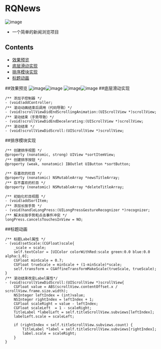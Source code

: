 # RQNews
![image](https://github.com/GreenTom/RQNews/blob/master/%E6%8E%8C%E4%B8%8A%E6%96%B0%E9%97%BB/%E6%8E%8C%E4%B8%8A%E6%96%B0%E9%97%BB/Source/ios/AppIcon.appiconset/Icon-40%402x.png)
* 一个简单的新闻浏览项目

## Contents
* [效果预览](#效果预览)
* [底层滑动实现](#底层滑动实现)
* [排序模块实现](#排序模块实现)
* [标题动画](#标题动画)

##<a id="效果预览"></a>效果预览
![image](https://github.com/GreenTom/RQNews/blob/master/%E6%8E%8C%E4%B8%8A%E6%96%B0%E9%97%BB/%E6%8E%8C%E4%B8%8A%E6%96%B0%E9%97%BB/Models/new1.png)![image](https://github.com/GreenTom/RQNews/blob/master/%E6%8E%8C%E4%B8%8A%E6%96%B0%E9%97%BB/%E6%8E%8C%E4%B8%8A%E6%96%B0%E9%97%BB/Models/new3.png)
![image](https://github.com/GreenTom/RQNews/blob/master/%E6%8E%8C%E4%B8%8A%E6%96%B0%E9%97%BB/%E6%8E%8C%E4%B8%8A%E6%96%B0%E9%97%BB/Models/new2.png)![image](https://github.com/GreenTom/RQNews/blob/master/%E6%8E%8C%E4%B8%8A%E6%96%B0%E9%97%BB/%E6%8E%8C%E4%B8%8A%E6%96%B0%E9%97%BB/Models/new4.png)
##<a id="底层滑动实现"></a>底层滑动实现

```objc
/** 添加子控制器 */
- (void)addController;
/** 滚动动画结束后调用（代码导致）*/
- (void)scrollViewDidEndScrollingAnimation:(UIScrollView *)scrollView;
/** 滚动结束（手势导致）*/
- (void)scrollViewDidEndDecelerating:(UIScrollView *)scrollView;
/** 滚动结束 */
- (void)scrollViewDidScroll:(UIScrollView *)scrollView;
```
##<a id="排序模块实现"></a>排序模块实现

```objc
/** 创建排序视图 */
@property (nonatomic, strong) UIView *sortItemView;
/** 创建排序按钮 */
@property (weak, nonatomic) IBOutlet UIButton *sortButton;

/** 存喜欢的栏目 */
@property (nonatomic) NSMutableArray *newsTitleArray;
/** 存不喜欢的栏目 */
@property (nonatomic) NSMutableArray *deleteTitleArray;

/** 初始化栏目视图 */
- (void)addSortItem;
/** 添加长按手势 */
- (void)handleLongPress:(UILongPressGestureRecognizer *)recognizer;
/** 解决长按手势和点击事件冲突 */
longPress.cancelsTouchesInView = NO;
```
##<a id="标题动画"></a>标题动画

```objc
/** 标题Label属性 */
- (void)setScale:(CGFloat)scale{
    _scale = scale;
    self.textColor = [UIColor colorWithRed:scale green:0.0 blue:0.0 alpha:1.0];
    CGFloat minScale = 0.7;
    CGFloat trueScale = minScale + (1-minScale)*scale;
    self.transform = CGAffineTransformMakeScale(trueScale, trueScale);
}
/** 滚动结束改变Label属性*/
- (void)scrollViewDidScroll:(UIScrollView *)scrollView{
    CGFloat value = ABS(scrollView.contentOffset.x / scrollView.frame.size.width);
    NSInteger leftIndex = (int)value;
    NSInteger rightIndex = leftIndex + 1;
    CGFloat scaleRight = value - leftIndex;
    CGFloat scaleLeft  = 1 - scaleRight;
    TitleLabel *labelLeft = self.titleScrollView.subviews[leftIndex];
    labelLeft.scale = scaleLeft;
    
    if (rightIndex < self.titleScrollView.subviews.count) {
        TitleLabel *label = self.titleScrollView.subviews[rightIndex];
        label.scale = scaleRight;
    }
}
```
